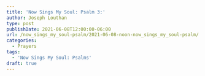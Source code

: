 ```yaml
---
title: 'Now Sings My Soul: Psalm 3:'
author: Joseph Louthan
type: post
publishDate: 2021-06-08T12:00:00-06:00
url: /now_sings_my_soul-psalm/2021-06-08-noon-now_sings_my_soul-psalm/
categories:
  - Prayers
tags:
  - 'Now Sings My Soul: Psalms'
draft: true
---
```

<pre>
<div style="font-variant: small-caps;">

</div>

</pre>
